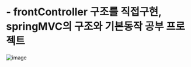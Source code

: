 __- frontController 구조를 직접구현, springMVC의 구조와 기본동작 공부 프로젝트__
=================================

![image](https://user-images.githubusercontent.com/96917871/154848158-24550328-09ba-40fe-b9c8-b29b01eff0ac.png)
